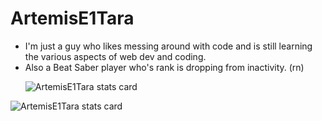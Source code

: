 # ArtemisE1Tara

- I'm just a guy who likes messing around with code and is still learning the various aspects of web dev and coding.
- Also a Beat Saber player who's rank is dropping from inactivity. (rn)<p>&nbsp;
<img align="left" src="https://github-readme-stats.vercel.app/api?username=ArtemisE1Tara&show_icons=true&theme=dark&title_color=000000&text_color=ffffff&bg_color=8a8585&hide_border=true" alt="ArtemisE1Tara stats card" /></p>
<p>
<img align="left" src="https://github-readme-stats.vercel.app/api/top-langs?username=ArtemisE1Tara&theme=default&title_color=000000&text_color=000000&bg_color=ffffff&hide_border=true&layout=compact" alt="ArtemisE1Tara stats card" /></p>

